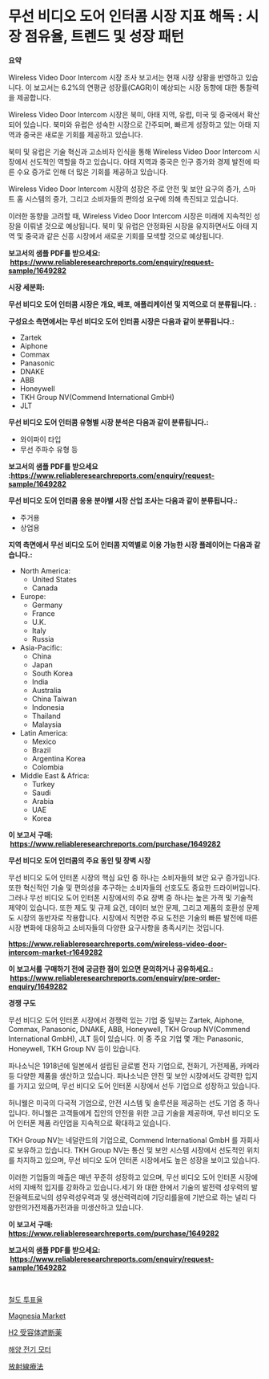 <p><h1>무선 비디오 도어 인터콤 시장 지표 해독 : 시장 점유율, 트렌드 및 성장 패턴</h1></p><p><strong>요약</strong></p>
<p><p>Wireless Video Door Intercom 시장 조사 보고서는 현재 시장 상황을 반영하고 있습니다. 이 보고서는 6.2%의 연평균 성장률(CAGR)이 예상되는 시장 동향에 대한 통찰력을 제공합니다. </p><p>Wireless Video Door Intercom 시장은 북미, 아태 지역, 유럽, 미국 및 중국에서 확산되어 있습니다. 북미와 유럽은 성숙한 시장으로 간주되며, 빠르게 성장하고 있는 아태 지역과 중국은 새로운 기회를 제공하고 있습니다.</p><p>북미 및 유럽은 기술 혁신과 고소비자 인식을 통해 Wireless Video Door Intercom 시장에서 선도적인 역할을 하고 있습니다. 아태 지역과 중국은 인구 증가와 경제 발전에 따른 수요 증가로 인해 더 많은 기회를 제공하고 있습니다.</p><p>Wireless Video Door Intercom 시장의 성장은 주로 안전 및 보안 요구의 증가, 스마트 홈 시스템의 증가, 그리고 소비자들의 편의성 요구에 의해 촉진되고 있습니다.</p><p>이러한 동향을 고려할 때, Wireless Video Door Intercom 시장은 미래에 지속적인 성장을 이뤄낼 것으로 예상됩니다. 북미 및 유럽은 안정화된 시장을 유지하면서도 아태 지역 및 중국과 같은 신흥 시장에서 새로운 기회를 모색할 것으로 예상됩니다.</p></p>
<p><strong>보고서의 샘플 PDF를 받으세요: &nbsp;<a href="https://www.reliableresearchreports.com/enquiry/request-sample/1649282">https://www.reliableresearchreports.com/enquiry/request-sample/1649282</a></strong></p>
<p><strong>시장 세분화:</strong></p>
<p><strong> 무선 비디오 도어 인터콤 시장은 개요, 배포, 애플리케이션 및 지역으로 더 분류됩니다. :</strong></p>
<p><strong>구성요소 측면에서는 무선 비디오 도어 인터콤 시장은 다음과 같이 분류됩니다.:</strong></p>
<p><ul><li>Zartek</li><li>Aiphone</li><li>Commax</li><li>Panasonic</li><li>DNAKE</li><li>ABB</li><li>Honeywell</li><li>TKH Group NV(Commend International GmbH)</li><li>JLT</li></ul></p>
<p><strong> 무선 비디오 도어 인터콤 유형별 시장 분석은 다음과 같이 분류됩니다.:</strong></p>
<p><ul><li>와이파이 타입</li><li>무선 주파수 유형 등</li></ul></p>
<p><strong>보고서의 샘플 PDF를 받으세요 :<a href="https://www.reliableresearchreports.com/enquiry/request-sample/1649282">https://www.reliableresearchreports.com/enquiry/request-sample/1649282</a></strong></p>
<p><strong> 무선 비디오 도어 인터콤 응용 분야별 시장 산업 조사는 다음과 같이 분류됩니다.:</strong></p>
<p><ul><li>주거용</li><li>상업용</li></ul></p>
<p><strong>지역 측면에서 무선 비디오 도어 인터콤 지역별로 이용 가능한 시장 플레이어는 다음과 같습니다.:</strong></p>
<p><ul>
    <li>
        North America:
        <ul>
            <li>United States</li>
            <li>Canada</li>
        </ul>
    </li>
    <li>
        Europe:
        <ul>
            <li>Germany</li>
            <li>France</li>
            <li>U.K.</li>
            <li>Italy</li>
            <li>Russia</li>
        </ul>
    </li>
    <li>
        Asia-Pacific:
        <ul>
            <li>China</li>
            <li>Japan</li>
            <li>South Korea</li>
            <li>India</li>
            <li>Australia</li>
            <li>China Taiwan</li>
            <li>Indonesia</li>
            <li>Thailand</li>
            <li>Malaysia</li>
        </ul>
    </li>
    <li>
        Latin America:
        <ul>
            <li>Mexico</li>
            <li>Brazil</li>
            <li>Argentina Korea</li>
            <li>Colombia</li>
        </ul>
    </li>
    <li>
        Middle East & Africa:
        <ul>
            <li>Turkey</li>
            <li>Saudi</li>
            <li>Arabia</li>
            <li>UAE</li>
            <li>Korea</li>
        </ul>
    </li>
    </ul></p>
<p><strong>이 보고서 구매: &nbsp;<a href="https://www.reliableresearchreports.com/purchase/1649282">https://www.reliableresearchreports.com/purchase/1649282</a></strong></p>
<p><strong>무선 비디오 도어 인터콤의 주요 동인 및 장벽 시장</strong></p>
<p><p>무선 비디오 도어 인터폰 시장의 핵심 요인 중 하나는 소비자들의 보안 요구 증가입니다. 또한 혁신적인 기술 및 편의성을 추구하는 소비자들의 선호도도 중요한 드라이버입니다. 그러나 무선 비디오 도어 인터폰 시장에서의 주요 장벽 중 하나는 높은 가격 및 기술적 제약이 있습니다. 또한 제도 및 규제 요건, 데이터 보안 문제, 그리고 제품의 호환성 문제도 시장의 동반자로 작용합니다. 시장에서 직면한 주요 도전은 기술의 빠른 발전에 따른 시장 변화에 대응하고 소비자들의 다양한 요구사항을 충족시키는 것입니다.</p></p>
<p><strong><a href="https://www.reliableresearchreports.com/wireless-video-door-intercom-market-r1649282">https://www.reliableresearchreports.com/wireless-video-door-intercom-market-r1649282</a></strong></p>
<p><strong>이 보고서를 구매하기 전에 궁금한 점이 있으면 문의하거나 공유하세요.: &nbsp;<a href="https://www.reliableresearchreports.com/enquiry/pre-order-enquiry/1649282">https://www.reliableresearchreports.com/enquiry/pre-order-enquiry/1649282</a></strong></p>
<p><strong>경쟁 구도</strong></p>
<p><p>무선 비디오 도어 인터폰 시장에서 경쟁력 있는 기업 중 일부는 Zartek, Aiphone, Commax, Panasonic, DNAKE, ABB, Honeywell, TKH Group NV(Commend International GmbH), JLT 등이 있습니다. 이 중 주요 기업 몇 개는 Panasonic, Honeywell, TKH Group NV 등이 있습니다.</p><p>파나소닉은 1918년에 일본에서 설립된 글로벌 전자 기업으로, 전화기, 가전제품, 카메라 등 다양한 제품을 생산하고 있습니다. 파나소닉은 안전 및 보안 시장에서도 강력한 입지를 가지고 있으며, 무선 비디오 도어 인터폰 시장에서 선두 기업으로 성장하고 있습니다.</p><p>허니웰은 미국의 다국적 기업으로, 안전 시스템 및 솔루션을 제공하는 선도 기업 중 하나입니다. 허니웰은 고객들에게 집안의 안전을 위한 고급 기술을 제공하며, 무선 비디오 도어 인터폰 제품 라인업을 지속적으로 확대하고 있습니다.</p><p>TKH Group NV는 네덜란드의 기업으로, Commend International GmbH 를 자회사로 보유하고 있습니다. TKH Group NV는 통신 및 보안 시스템 시장에서 선도적인 위치를 차지하고 있으며, 무선 비디오 도어 인터폰 시장에서도 높은 성장을 보이고 있습니다.</p><p>이러한 기업들의 매출은 매년 꾸준히 성장하고 있으며, 무선 비디오 도어 인터폰 시장에서의 지배적 입지를 강화하고 있습니다.세기 와 대한 한에서 기술의 발전력 성우력의 발전을렉트로닉의 성우력성우력과 및 생산력력리에 기당리를을에 기반으로 하는 널리 다양한의가전제품가전과을 미생산하고 있습니다.</p></p>
<p><strong>이 보고서 구매: &nbsp; <a href="https://www.reliableresearchreports.com/purchase/1649282">https://www.reliableresearchreports.com/purchase/1649282</a></strong></p>
<p><strong>보고서의 샘플 PDF를 받으세요: &nbsp;<a href="https://www.reliableresearchreports.com/enquiry/request-sample/1649282">https://www.reliableresearchreports.com/enquiry/request-sample/1649282</a></strong><strong></strong></p>
<p>&nbsp;</p>
<p><p><a href="https://medium.com/@lizaheller2023/%EB%A0%88%EC%9D%BC-%ED%84%B4%EC%95%84%EC%9B%83-%EC%8B%9C%EC%9E%A5-%EB%B6%84%EC%84%9D-%EA%B7%B8-cagr-%EC%8B%9C%EC%9E%A5-%EC%84%B8%EB%B6%84%ED%99%94-%EB%B0%8F-%EA%B8%80%EB%A1%9C%EB%B2%8C-%EC%82%B0%EC%97%85-%EA%B0%9C%EC%9A%94-c8664259f594">철도 투표율</a></p><p><a href="https://issuu.com/reportprime-2/docs/magnesia-market-size-2030.pptx">Magnesia Market</a></p><p><a href="https://github.com/oafhukehf4709715/Market-Research-Report-List-1/blob/main/248793031092.md">H2 受容体遮断薬</a></p><p><a href="https://github.com/vseigx30c9a1j/Market-Research-Report-List-1/blob/main/882816328515.md">해양 전기 모터</a></p><p><a href="https://medium.com/@mt14785/%E6%94%BE%E5%B0%84%E7%B7%9A%E6%B2%BB%E7%99%82%E5%B8%82%E5%A0%B4-2031%E5%B9%B4%E3%81%BE%E3%81%A7%E3%81%AE%E3%83%88%E3%83%AC%E3%83%B3%E3%83%89-%E4%BA%88%E6%B8%AC-%E7%AB%B6%E4%BA%89%E5%88%86%E6%9E%90-4ea69493161f">放射線療法</a></p></p>